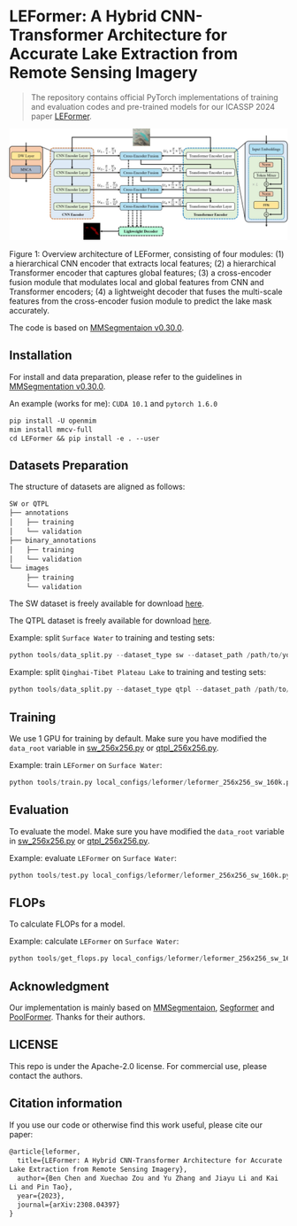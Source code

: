 # LEFormer: A Hybrid CNN-Transformer Architecture for Accurate Lake Extraction from Remote Sensing Imagery

> The repository contains official PyTorch implementations of training and evaluation codes and pre-trained models for our ICASSP 2024 paper [LEFormer](https://arxiv.org/abs/2308.04397v2).

<p align="center">
    <img src="./resources/overall_architecture_diagram.jpg">
</p>

Figure 1: Overview architecture of LEFormer, consisting of four modules: (1) a hierarchical CNN encoder that extracts local features; (2) a  hierarchical Transformer encoder that captures global features; (3) a  cross-encoder fusion module that modulates local and global features from CNN and Transformer encoders; (4) a lightweight decoder that fuses the multi-scale features from the cross-encoder fusion module to predict the lake mask accurately.


The code is based on [MMSegmentaion v0.30.0](https://github.com/open-mmlab/MMSegmentation/tree/v0.30.0).

## Installation

For install and data preparation, please refer to the guidelines in [MMSegmentation v0.30.0](https://github.com/open-mmlab/mmsegmentation/tree/v0.30.0).

An example (works for me): ```CUDA 10.1``` and  ```pytorch 1.6.0``` 

```
pip install -U openmim
mim install mmcv-full
cd LEFormer && pip install -e . --user
```

## Datasets Preparation

The structure of datasets are aligned as follows:
```
SW or QTPL
├── annotations
│　　├── training 
│　　└── validation 
├── binary_annotations
│　　├── training 
│　　└── validation 
└── images  
 　　├── training 
　 　└── validation 
```

The SW dataset is freely available for download [here](https://aistudio.baidu.com/aistudio/datasetdetail/75148).

The QTPL dataset is freely available for download [here](http://www.ncdc.ac.cn/portal/metadata/b4d9fb27-ec93-433d-893a-2689379a3fc0).

Example: split ```Surface Water``` to training and testing sets:
```python
python tools/data_split.py --dataset_type sw --dataset_path /path/to/your/surface_water/train_data --save_path /path/to/save/dataset
```

Example: split ```Qinghai-Tibet Plateau Lake``` to training and testing sets:
```python
python tools/data_split.py --dataset_type qtpl --dataset_path /path/to/your/LakeWater --save_path /path/to/save/dataset
```


## Training

We use 1 GPU for training by default. Make sure you have modified the `data_root` variable in [sw_256x256.py](local_configs/_base_/datasets/sw_256x256.py) or [qtpl_256x256.py](local_configs/_base_/datasets/qtpl_256x256.py).    

Example: train ```LEFormer``` on ```Surface Water```:

```python
python tools/train.py local_configs/leformer/leformer_256x256_sw_160k.py
```

## Evaluation
To evaluate the model. Make sure you have modified the `data_root` variable in [sw_256x256.py](local_configs/_base_/datasets/sw_256x256.py) or [qtpl_256x256.py](local_configs/_base_/datasets/qtpl_256x256.py).  

Example: evaluate ```LEFormer``` on ```Surface Water```:

```python
python tools/test.py local_configs/leformer/leformer_256x256_sw_160k.py local_configs/pretrained_models/leformer_sw.pth --eval mIoU mFscore
```

## FLOPs

To calculate FLOPs for a model.

Example: calculate ```LEFormer``` on ```Surface Water```:

```python
python tools/get_flops.py local_configs/leformer/leformer_256x256_sw_160k.py --shape 256 256
```

## Acknowledgment

Our implementation is mainly based on [MMSegmentaion](https://github.com/open-mmlab/mmsegmentation/tree/v0.30.0), [Segformer](https://github.com/NVlabs/SegFormer) and [PoolFormer](https://github.com/sail-sg/poolformer). Thanks for their authors.


## LICENSE


This repo is under the Apache-2.0 license. For commercial use, please contact the authors. 


## Citation information

If you use our code or otherwise find this work useful, please cite our paper:

```text
@article{leformer,
  title={LEFormer: A Hybrid CNN-Transformer Architecture for Accurate Lake Extraction from Remote Sensing Imagery}, 
  author={Ben Chen and Xuechao Zou and Yu Zhang and Jiayu Li and Kai Li and Pin Tao},
  year={2023},
  journal={arXiv:2308.04397}
}
```